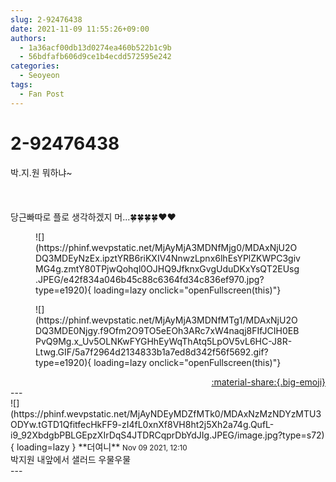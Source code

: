 ```yaml
---
slug: 2-92476438
date: 2021-11-09 11:55:26+09:00
authors:
  - 1a36acf00db13d0274ea460b522b1c9b
  - 56bdfafb606d9ce1b4ecdd572595e242
categories:
  - Seoyeon
tags:
  - Fan Post
---
```


# 2-92476438

<div class="post-container" markdown="1">
<div class="content-container md-sidebar__scrollwrap" markdown="1">

박.지.원 뭐하냐~<br><br><br><br>당근빠따로 플로 생각하겠지 머...🍀🍀🍀🍀❤❤
<figure markdown="1">
![](https://phinf.wevpstatic.net/MjAyMjA3MDNfMjg0/MDAxNjU2ODQ3MDEyNzEx.ipztYRB6riKXIV4NnwzLpnx6lhEsYPlZKWPC3givMG4g.zmtY80TPjwQohql0OJHQ9JfknxGvgUduDKxYsQT2EUsg.JPEG/e42f834a046b45c88c6364fd34c836ef970.jpg?type=e1920){ loading=lazy onclick="openFullscreen(this)"}
</figure>

<figure markdown="1">
![](https://phinf.wevpstatic.net/MjAyMjA3MDNfMTg1/MDAxNjU2ODQ3MDE0Njgy.f9Ofm2O9TO5eEOh3ARc7xW4naqj8FIfJCIH0EBPvQ9Mg.x_Uv5OLNKwFYGHhEyWqThAtq5LpOV5vL6HC-J8R-Ltwg.GIF/5a7f2964d2134833b1a7ed8d342f56f5692.gif?type=e1920){ loading=lazy onclick="openFullscreen(this)"}
</figure>


</div>
</div>

<div style="text-align: right;" markdown="1">
<a href="https://weverse.io/fromis9/fanpost/2-92476438" style="text-align: right;">:material-share:{.big-emoji}</a>
</div>
---

<div class="comments-container md-sidebar__scrollwrap" markdown="1">
<div class="comment" markdown="1">
<div class='id-container' markdown="1">
![](https://phinf.wevpstatic.net/MjAyNDEyMDZfMTk0/MDAxNzMzNDYzMTU3ODYw.tGTD1QfitfecHkFF9-zI4fL0xnXf8VH8ht2j5Xh2a74g.QufL-i9_92XbdgbPBLGEpzXIrDqS4JTDRCqprDbYdJIg.JPEG/image.jpg?type=s72){ loading=lazy }
**<span class="artist">더여니</span>** <small>Nov 09 2021, 12:10</small><br>
</div>
<div class='comment-body' markdown="1">
박지원 내앞에서 샐러드 우물우물
</div>
</div>
</div>
---
